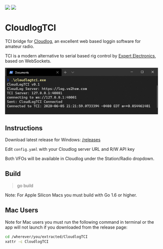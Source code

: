 [![](https://img.shields.io/github/v/release/anthonydiiorio/CloudlogTCI)](https://github.com/anthonydiiorio/CloudlogTCI/releases)
![](https://img.shields.io/github/license/anthonydiiorio/CloudlogTCI)

# CloudlogTCI
TCI bridge for [Cloudlog](https://github.com/magicbug/Cloudlog), an excellent web based loggin software for amateur radio.

TCI is a modern alternative to serial based rig control by [Expert Electronics](https://eesdr.com/en/), based on WebSockets. 

![Terminal](/screenshots/term.png)

## Instructions

Download latest release for Windows: [/releases](https://github.com/tanilolli/CloudlogTCI/releases)

Edit `config.yaml` with your Cloudlog server URL and R/W API key

Both VFOs will be available in Cloudlog under the Station/Radio dropdown.

## Build

> go build

Note: For Apple Silicon Macs you must build with Go 1.6 or higher.

## Mac Users

Note for Mac users you must run the following command in terminal or the app will not launch if you downloaded from the release page:

```bash
cd /wherever/you/extracted/CloudlogTCI
xattr -c CloudlogTCI
```